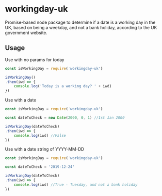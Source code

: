 # workingday-uk
Promise-based node package to determine if a date is a working day in the UK, based on being a weekday, and not a bank holiday, according to the UK government website.

## Usage

Use with no params for today
```js
const isWorkingDay = require('workingday-uk')

isWorkingDay()
.then(iwd => {
    console.log('Today is a working day? ' + iwd)
})
```

Use with a date
```js
const isWorkingDay = require('workingday-uk')

const dateToCheck = new Date(2000, 0, 1) //1st Jan 2000

isWorkingDay(dateToCheck)
.then(iwd => {
    console.log(iwd) //False
})
```

Use with a date string of YYYY-MM-DD
```js
const isWorkingDay = require('workingday-uk')

const dateToCheck = '2019-12-24'

isWorkingDay(dateToCheck)
.then(iwd => {
    console.log(iwd) //True - Tuesday, and not a bank holiday
})
```
